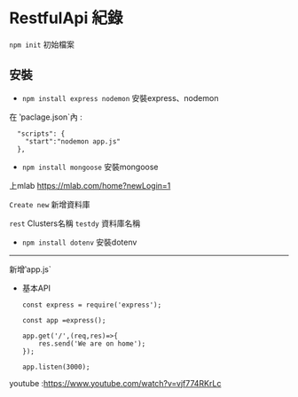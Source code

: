 #  RestfulApi 紀錄




`npm init` 初始檔案

## 安裝

- `npm install express nodemon`  安裝express、nodemon


在 ‵paclage.json`內 :

      "scripts": {
        "start":"nodemon app.js"
      },


- `npm install mongoose`   安裝mongoose

上mlab  https://mlab.com/home?newLogin=1

`Create new` 新增資料庫 

`rest` Clusters名稱
`testdy` 資料庫名稱

- `npm install dotenv`   安裝dotenv

-----------------------------------------

新增‵app.js`

- 基本API

      const express = require('express');

      const app =express();

      app.get('/',(req,res)=>{
          res.send('We are on home');
      });

      app.listen(3000);
      
      
      
youtube :https://www.youtube.com/watch?v=vjf774RKrLc
